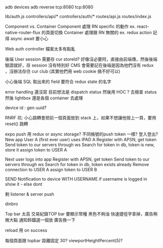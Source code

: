 adb devices
adb reverse tcp:8080 tcp:8080


lib/auth.js
controllers/api/*
controllers/auth/*
routes/api.js
routes/index.js

Component vs. Container
Component 處理 RN specific 的動作 ex. react-native-router-flux 的頁面切換
Container 處理跟 RN 無關的 ex. redux action
記得 async await 要小心

Web auth controller 檔案太多有點亂

後端 User session 需要存 cur storeId?
好像沒必要阿，直接由前端傳，然後後端驗證就好，存 session 沒有特別好
CMS 會需要記在後端是因為他們沒有 redux ，沒辦法存住 cur club (其實他們用 web cookie 搞不好可以)

小心後端 SQL 取出來的 field 要符合 redux state 的名字

error handling 還沒寫
目前想法是 dispatch status 
然後用 HOC ? 去檢查 status 然後 lightbox
還是各個 container 去處理

device id : gen uuid?

RNRF 坑: 小心跳轉會把前一個頁面放到 stack 上，如果不想讓他按上一頁，要用 reset() 跳轉

expo push 用 redux or async storage?
不同帳號的push token 一樣?
登入登出?
 New app
User A (first ever user) uses IPAD A
Register with APSN, get token
Send token to our servers through ws
Search for token in db, token is new, store it
assign token to USER A

Next user logs into app
Register with APSN, get token
Send token to our servers through ws
Search for token in db, token exists already
Remove connection to USER A
assign token to USER B

SEND Notification to device WITH USERNAME
if username is logged in show it - else dont

剩 listener & server push


dinbro

Top bar 太高
交易紀錄TOP bar 要顯示幣種
黑色不夠油
快速捷徑字拿掉，廣告稍微大點
通知鈴鐺選一個放
廣告換一下

reload 用 on success

每個頁面跟 topbar 距離固定 30? viewportHeightPercent(5)?